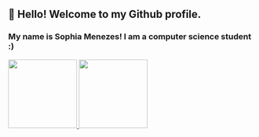 ## 👋 Hello! Welcome to my Github profile.
### My name is Sophia Menezes! I am a computer science student :)



<div>
<a href="https://github.com/SophiaMenezes">
<img loading="lazy" height="140em" src="https://github-readme-stats.vercel.app/api/top-langs/?username=SophiaMenezes&layout=compact&langs_count=7&theme=dracula"/>
<img loading="lazy" height="140em" src="https://github-readme-stats.vercel.app/api?username=SophiaMenezes&show_icons=true&theme=dracula&include_all_commits=true&count_private=true"/>
</div>
